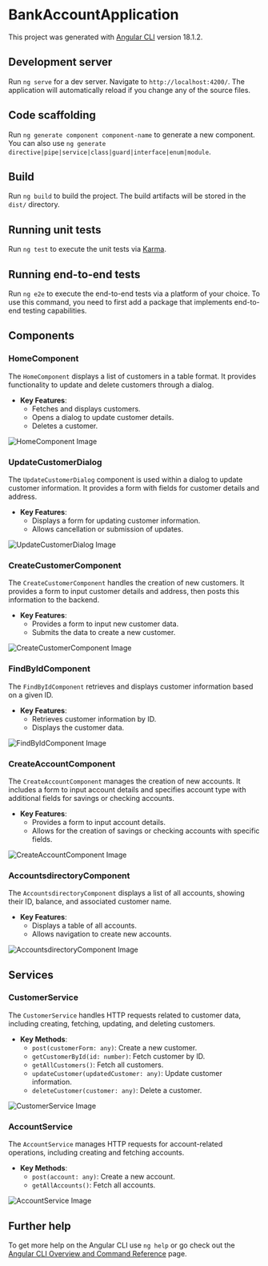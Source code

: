 # BankAccountApplication

This project was generated with [Angular CLI](https://github.com/angular/angular-cli) version 18.1.2.

## Development server

Run `ng serve` for a dev server. Navigate to `http://localhost:4200/`. The application will automatically reload if you change any of the source files.

## Code scaffolding

Run `ng generate component component-name` to generate a new component. You can also use `ng generate directive|pipe|service|class|guard|interface|enum|module`.

## Build

Run `ng build` to build the project. The build artifacts will be stored in the `dist/` directory.

## Running unit tests

Run `ng test` to execute the unit tests via [Karma](https://karma-runner.github.io).

## Running end-to-end tests

Run `ng e2e` to execute the end-to-end tests via a platform of your choice. To use this command, you need to first add a package that implements end-to-end testing capabilities.

## Components

### HomeComponent

The `HomeComponent` displays a list of customers in a table format. It provides functionality to update and delete customers through a dialog.

- **Key Features**:
  - Fetches and displays customers.
  - Opens a dialog to update customer details.
  - Deletes a customer.

![HomeComponent Image](path-to-image)

### UpdateCustomerDialog

The `UpdateCustomerDialog` component is used within a dialog to update customer information. It provides a form with fields for customer details and address.

- **Key Features**:
  - Displays a form for updating customer information.
  - Allows cancellation or submission of updates.

![UpdateCustomerDialog Image](path-to-image)

### CreateCustomerComponent

The `CreateCustomerComponent` handles the creation of new customers. It provides a form to input customer details and address, then posts this information to the backend.

- **Key Features**:
  - Provides a form to input new customer data.
  - Submits the data to create a new customer.

![CreateCustomerComponent Image](path-to-image)

### FindByIdComponent

The `FindByIdComponent` retrieves and displays customer information based on a given ID.

- **Key Features**:
  - Retrieves customer information by ID.
  - Displays the customer data.

![FindByIdComponent Image](path-to-image)

### CreateAccountComponent

The `CreateAccountComponent` manages the creation of new accounts. It includes a form to input account details and specifies account type with additional fields for savings or checking accounts.

- **Key Features**:
  - Provides a form to input account details.
  - Allows for the creation of savings or checking accounts with specific fields.

![CreateAccountComponent Image](path-to-image)

### AccountsdirectoryComponent

The `AccountsdirectoryComponent` displays a list of all accounts, showing their ID, balance, and associated customer name.

- **Key Features**:
  - Displays a table of all accounts.
  - Allows navigation to create new accounts.

![AccountsdirectoryComponent Image](path-to-image)

## Services

### CustomerService

The `CustomerService` handles HTTP requests related to customer data, including creating, fetching, updating, and deleting customers.

- **Key Methods**:
  - `post(customerForm: any)`: Create a new customer.
  - `getCustomerById(id: number)`: Fetch customer by ID.
  - `getAllCustomers()`: Fetch all customers.
  - `updateCustomer(updatedCustomer: any)`: Update customer information.
  - `deleteCustomer(customer: any)`: Delete a customer.

![CustomerService Image](path-to-image)

### AccountService

The `AccountService` manages HTTP requests for account-related operations, including creating and fetching accounts.

- **Key Methods**:
  - `post(account: any)`: Create a new account.
  - `getAllAccounts()`: Fetch all accounts.

![AccountService Image](path-to-image)

## Further help

To get more help on the Angular CLI use `ng help` or go check out the [Angular CLI Overview and Command Reference](https://angular.dev/tools/cli) page.

